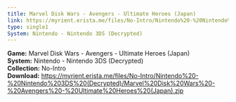 ```yaml
---
title: Marvel Disk Wars - Avengers - Ultimate Heroes (Japan)
link: https://myrient.erista.me/files/No-Intro/Nintendo%20-%20Nintendo%203DS%20(Decrypted)/Marvel%20Disk%20Wars%20-%20Avengers%20-%20Ultimate%20Heroes%20(Japan).zip
type: single1
System: Nintendo - Nintendo 3DS (Decrypted)
---
```

<b>Game:</b> Marvel Disk Wars - Avengers - Ultimate Heroes (Japan)<br>
<b>System:</b> Nintendo - Nintendo 3DS (Decrypted)<br>
<b>Collection:</b> No-Intro<br>
<b>Download:</b> https://myrient.erista.me/files/No-Intro/Nintendo%20-%20Nintendo%203DS%20(Decrypted)/Marvel%20Disk%20Wars%20-%20Avengers%20-%20Ultimate%20Heroes%20(Japan).zip